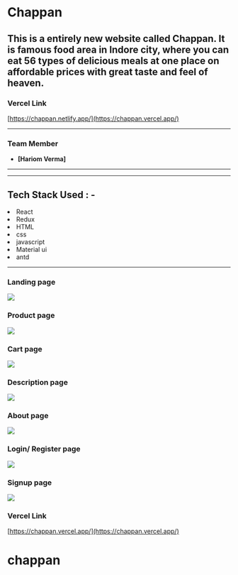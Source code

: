# Chappan
This is a entirely new website called Chappan. It is famous food area in Indore city, where you can eat 56 types of delicious meals at one place on affordable prices with great taste and feel of heaven. 
---

### Vercel Link

[https://chappan.netlify.app/](https://chappan.vercel.app/)


---

### Team Member

- **[Hariom Verma]**

---

---

## Tech Stack Used : -

<li>React</li>
<li>Redux</li>
<li>HTML</li>
<li>css</li>
<li>javascript</li>  
<li>Material ui</li>
<li>antd</li>

---


### Landing page

![](https://miro.medium.com/max/786/1*12zOnOehDt1DfnBSzKcEow.webp)

### Product page

![](https://miro.medium.com/max/786/1*T-Sx5w8abiXsEMtuA_L1qw.webp)

### Cart page

![](https://miro.medium.com/max/786/1*u5spTYyVVEocWBTJBHiDTg.webp)

### Description page

![](https://miro.medium.com/max/786/1*Zv5nzA1zZ_hfjBbJYiPq1Q.webp)

### About page

![](https://miro.medium.com/max/1400/1*535TU2AtzETdBHOFp880Sg.webp)

### Login/ Register page

![](https://miro.medium.com/max/786/1*SzeKvrAkmJeyZtjXZRHQhA.webp)

### Signup page

![](https://miro.medium.com/max/786/1*Pp5_uAXmtRtJC3mQowyrGg.webp)

### Vercel Link

[https://chappan.vercel.app/](https://chappan.vercel.app/)
# chappan
